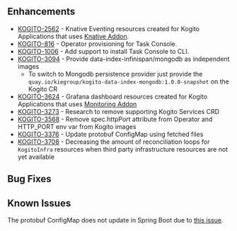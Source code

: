 ## Enhancements
- [KOGITO-2562](https://issues.redhat.com/browse/KOGITO-2562) - Knative Eventing resources created for Kogito Applications that uses [Knative Addon](https://github.com/kiegroup/kogito-examples/tree/stable/process-knative-quickstart-quarkus).
- [KOGITO-816](https://issues.redhat.com/browse/KOGITO-816) - Operator provisioning for Task Console.
- [KOGITO-1006](https://issues.redhat.com/browse/KOGITO-1006) - Add support to install Task Console to CLI.  
- [KOGITO-3094](https://issues.redhat.com/browse/KOGITO-3094) - Provide data-index-infinispan/mongodb as independent images
     - To switch to Mongodb persistence provider just provide the `quay.io/kiegroup/kogito-data-index-mongodb:1.0.0-snapshot` on the Kogito CR  
- [KOGITO-3624](https://issues.redhat.com/browse/KOGITO-3624) - Grafana dashboard resources created for Kogito Applications that uses [Monitoring Addon](https://blog.kie.org/2020/07/trustyai-meets-kogito-decision-monitoring.html)
- [KOGITO-3273](https://issues.redhat.com/browse/KOGITO-3273) - Research to remove supporting Kogito Services CRD
- [KOGITO-3568](https://issues.redhat.com/browse/KOGITO-3273) - Remove spec.httpPort attribute from Operator and HTTP_PORT env var from Kogito images
- [KOGITO-3376](https://issues.redhat.com/browse/KOGITO-3376) - Update protobuf ConfigMap using fetched files
- [KOGITO-3708](https://issues.redhat.com/browse/KOGITO-3708) - Decreasing the amount of reconciliation loops for `KogitoInfra` resources when
third party infrastructure resources are not yet available
 
## Bug Fixes

## Known Issues
The protobuf ConfigMap does not update in Spring Boot due to [this issue](https://issues.redhat.com/browse/KOGITO-3406).
